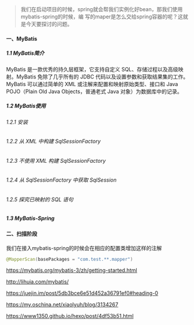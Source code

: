 > 我们在启动项目的时候，spring就会帮我们实例化好bean，那我们使用mybatis-spring的时候，编 写的maper是怎么交给spring容器的呢？这就是今天要探讨的问题。

#### 一、MyBatis

##### 1.1 MyBatis简介

MyBatis 是一款优秀的持久层框架，它支持自定义 SQL、存储过程以及高级映射。MyBatis 免除了几乎所有的 JDBC 代码以及设置参数和获取结果集的工作。MyBatis 可以通过简单的 XML 或注解来配置和映射原始类型、接口和 Java POJO（Plain Old Java Objects，普通老式 Java 对象）为数据库中的记录。

##### 1.2 MyBatis使用

###### 1.2.1 安装

###### 1.2.2 从 XML 中构建 SqlSessionFactory

###### 1.2.3 不使用 XML 构建 SqlSessionFactory

###### 1.2.4 从 SqlSessionFactory 中获取 SqlSession

###### 1.2.5 探究已映射的 SQL 语句

##### 1.3 MyBatis-Spring



#### 二、扫描阶段

我们在接入mybatis-spring的时候会在相应的配置类增加这样的注解

```java
@MapperScan(basePackages = "com.test.**.mapper")
```





https://mybatis.org/mybatis-3/zh/getting-started.html

http://lihuia.com/mybatis/

https://juejin.im/post/5db3bce6e51d452a36791ef0#heading-0

https://my.oschina.net/xiaolyuh/blog/3134267

https://www1350.github.io/hexo/post/4df53b51.html
